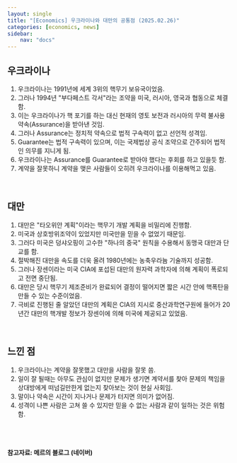 ```yaml
---
layout: single
title: "[Economics] 우크라이나와 대만의 공통점 (2025.02.26)"
categories: [economics, news]
sidebar:
    nav: "docs"
---
```


## 우크라이나
1. 우크라이나는 1991년에 세계 3위의 핵무기 보유국이었음.
1. 그러나 1994년 "부다페스트 각서"라는 조약을 미국, 러시아, 영국과 협동으로 체결함.
1. 이는 우크라이나가 핵 포기를 하는 대신 현재의 영토 보전과 러시아의 무력 불사용 약속(Assurance)을 받아낸 것임.
1. 그러나 Assurance는 정치적 약속으로 법적 구속력이 없고 선언적 성격임.
1. Guarantee는 법적 구속력이 있으며, 이는 국제법상 공식 조약으로 간주되어 법적인 의무를 지니게 됨.
1. 우크라이나는 Assurance를 Guarantee로 받아야 했다는 후회를 하고 있을듯 함.
1. 계약을 잘못하니 계약을 맺은 사람들이 오히려 우크라이나를 이용해먹고 있음.

<br/>

## 대만
1. 대만은 "타오위안 계획"이라는 핵무기 개발 계획을 비밀리에 진행함.
1. 미국과 상호방위조약이 있었지만 미국만을 믿을 수 없었기 때문임.
1. 그러다 미국은 덩샤오핑이 고수한 "하나의 중국" 원칙을 수용해서 동맹국 대만과 단교를 함.
1. 절박해진 대만을 속도를 더욱 올려 1980년에는 농축우라늄 기술까지 성공함.
1. 그러나 장센이라는 미국 CIA에 포섭된 대만의 원자력 과학자에 의해 계획이 폭로되고 전면 중단됨.
1. 대만은 당시 핵무기 제조준비가 완료되어 결정이 떨어지면 짧은 시간 안에 핵폭탄을 만들 수 있는 수준이었음.
1. 극비로 진행된 줄 알았던 대만의 계획은 CIA의 지시로 중산과학연구원에 들어가 20년간 대만의 핵개발 정보가 장센이에 의해 미국에 제공되고 있었음.

<br/>

## 느낀 점
1. 우크라이나는 계약을 잘못했고 대만을 사람을 잘못 씀.
1. 일이 잘 될때는 아무도 관심이 없지만 문제가 생기면 계약서를 찾아 문제의 책임을 상대방에게 떠넘길만한게 없는지 찾아보는 것이 현실 사회임.
1. 말이나 약속은 시간이 지나거나 문제가 터지면 의미가 없어짐.
1. 성격이 나쁜 사람은 고쳐 쓸 수 있지만 믿을 수 없는 사람과 같이 일하는 것은 위험함.



<br/>
<br/>

#### 참고자료: 메르의 블로그 (네이버) 